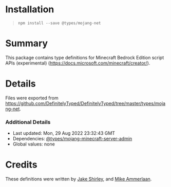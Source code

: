 # Installation
> `npm install --save @types/mojang-net`

# Summary
This package contains type definitions for Minecraft Bedrock Edition script APIs (experimental) (https://docs.microsoft.com/minecraft/creator/).

# Details
Files were exported from https://github.com/DefinitelyTyped/DefinitelyTyped/tree/master/types/mojang-net.

### Additional Details
 * Last updated: Mon, 29 Aug 2022 23:32:43 GMT
 * Dependencies: [@types/mojang-minecraft-server-admin](https://npmjs.com/package/@types/mojang-minecraft-server-admin)
 * Global values: none

# Credits
These definitions were written by [Jake Shirley](https://github.com/JakeShirley), and [Mike Ammerlaan](https://github.com/mammerla).
